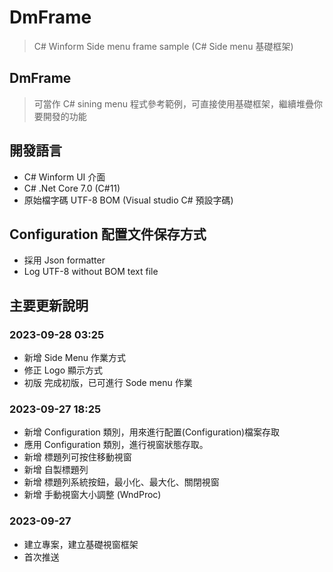 # DmFrame
> C# Winform Side menu frame sample (C# Side menu 基礎框架)

## DmFrame
> 可當作 C# sining menu 程式參考範例，可直接使用基礎框架，繼續堆疊你要開發的功能

## 開發語言
- C# Winform UI 介面
- C# .Net Core 7.0 (C#11)
- 原始檔字碼 UTF-8 BOM (Visual studio C# 預設字碼)

## Configuration 配置文件保存方式
- 採用 Json formatter
- Log UTF-8 without BOM text file

## 主要更新說明
### 2023-09-28 03:25
- 新增 Side Menu 作業方式
- 修正 Logo 顯示方式
- 初版 完成初版，已可進行 Sode menu 作業

### 2023-09-27 18:25
- 新增 Configuration 類別，用來進行配置(Configuration)檔案存取
- 應用 Configuration 類別，進行視窗狀態存取。
- 新增 標題列可按住移動視窗
- 新增 自製標題列
- 新增 標題列系統按鈕，最小化、最大化、關閉視窗
- 新增 手動視窗大小調整 (WndProc)

### 2023-09-27
- 建立專案，建立基礎視窗框架
- 首次推送
